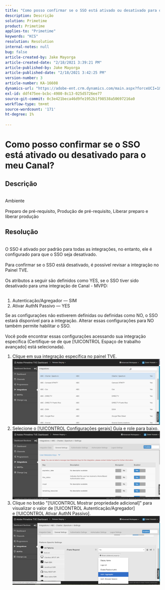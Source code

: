 ```yaml
---
title: "Como posso confirmar se o SSO está ativado ou desativado para o meu Canal?"
description: Descrição
solution: Primetime
product: Primetime
applies-to: "Primetime"
keywords: "KCS"
resolution: Resolution
internal-notes: null
bug: false
article-created-by: Jake Mayorga
article-created-date: "2/18/2021 3:39:21 PM"
article-published-by: Jake Mayorga
article-published-date: "2/18/2021 3:42:25 PM"
version-number: 3
article-number: KA-16608
dynamics-url: "https://adobe-ent.crm.dynamics.com/main.aspx?forceUCI=1&pagetype=entityrecord&etn=knowledgearticle&id=32c6f173-ff71-eb11-a812-00224809a536"
exl-id: ddf475ee-bcbc-4980-8c13-025d5726ee77
source-git-commit: 0c3e421beca46d9fe1952b1f98538a50697216a0
workflow-type: tm+mt
source-wordcount: '171'
ht-degree: 1%

---
```


# Como posso confirmar se o SSO está ativado ou desativado para o meu Canal?

## Descrição

<br>Ambiente<br><br>
Preparo de pré-requisito, Produção de pré-requisito, Liberar preparo e liberar produção


## Resolução

<br>O SSO é ativado por padrão para todas as integrações, no entanto, ele é configurado para que o SSO seja desativado.<br><br>Para confirmar se o SSO está desativado, é possível revisar a integração no Painel TVE.<br><br>Os atributos a seguir são definidos como YES, se o SSO tiver sido desativado para uma integração de Canal - MVPD:<br><br>
1. Autenticação/Agregador — SIM
2. Ativar AuthN Passivo — YES

Se as configurações não estiverem definidas ou definidas como NO, o SSO estará disponível para a integração. Alterar essas configurações para NO também permite habilitar o SSO.<br><br>Você pode encontrar essas configurações acessando sua integração específica (Certifique-se de que [!UICONTROL Espaço de trabalho avançado] está selecionada).
1. Clique em sua integração específica no painel TVE.![](assets/6664dc8b-ff71-eb11-a812-00224809a536.png)
2. Selecione o [!UICONTROL Configurações gerais] Guia e role para baixo.![](assets/ecedf1a3-ff71-eb11-a812-00224809a536.png)
3. Clique no botão &quot;[!UICONTROL Mostrar propriedade adicional]&quot; para visualizar o valor de [!UICONTROL Autenticação/Agregador] e [!UICONTROL Ativar AuthN Passivo]. ![](assets/1f33e3d9-ff71-eb11-a812-00224809a536.png)
